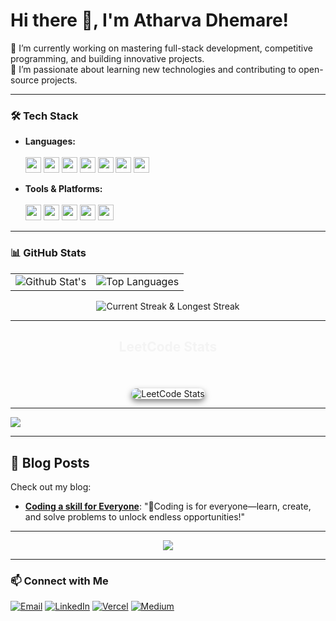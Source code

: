 # Hi there 👋, I'm Atharva Dhemare!

🔭 I’m currently working on mastering full-stack development, competitive programming, and building innovative projects. <br>
🌱 I’m passionate about learning new technologies and contributing to open-source projects.

---

### 🛠️ Tech Stack
- **Languages:**
  <br>  
  <img src="https://img.shields.io/badge/-HTML5-E34F26?logo=html5&logoColor=white" height="25"> 
  <img src="https://img.shields.io/badge/-CSS3-1572B6?logo=css3&logoColor=white" height="25"> 
  <img src="https://img.shields.io/badge/-JavaScript-F7DF1E?logo=javascript&logoColor=black" height="25"> 
  <img src="https://img.shields.io/badge/-Python-3776AB?logo=python&logoColor=white" height="25"> 
  <img src="https://img.shields.io/badge/-C++-00599C?logo=c%2B%2B&logoColor=white" height="25"> 
  <img src="https://img.shields.io/badge/-Java-007396?logo=java&logoColor=white" height="25">
  <img src="https://img.shields.io/badge/-MySQL-4479A1?logo=mysql&logoColor=white" height="25">

- **Tools & Platforms:**
  <br>  
  <img src="https://img.shields.io/badge/-Visual%20Studio%20Code-007ACC?logo=visual-studio-code&logoColor=white" height="25"> 
  <img src="https://img.shields.io/badge/-PyCharm-000000?logo=pycharm&logoColor=white" height="25">
  <img src="https://img.shields.io/badge/-MySQL%20Workbench-007396?logo=mysql&logoColor=white" height="25">
  <img src="https://img.shields.io/badge/-Git-F05032?logo=git&logoColor=white" height="25">
  <img src="https://img.shields.io/badge/-GitHub-181717?logo=github&logoColor=white" height="25">

---

### 📊 GitHub Stats

<table style="border: none;">
  <tr>
    <td style="border: none;">
      <img src="https://github-readme-stats.vercel.app/api?username=AtharvaD1407&show_icons=true&count_private=true&theme=dark&hide_border=false" alt="Github Stat's" />
    </td>
    <td style="border: none;">
      <img src="https://github-readme-stats.vercel.app/api/top-langs/?username=AtharvaD1407&theme=dark&hide_border=false&include_all_commits=true&count_private=true&layout=compact" alt="Top Languages" />
    </td>
  </tr>
</table>

<p align="center">
  <img src="https://github-readme-streak-stats.herokuapp.com/?user=AtharvaD1407&theme=dark&hide_border=false" alt="Current Streak & Longest Streak" />
</p>

---

<div align="center">
  <h2 style="color: #f4f4f4;">LeetCode Stats</h2>
  <br>
  <div>
    <img src="https://leetcard.jacoblin.cool/Atharva69?theme=dark&font=Karma&ext=activity" alt="LeetCode Stats" style="border-radius: 10px; margin-top: 20px; box-shadow: 0 4px 10px rgba(0, 0, 0, 0.5);" />
  </div>
</div>

---

<img src="https://github-profile-trophy.vercel.app/?username=AtharvaD1407&theme=radical&no-frame=false&no-bg=true&margin-w=4">

---

## 📝 Blog Posts
Check out my blog:
- **[Coding a skill for Everyone](https://medium.com/@Atharva_Dhemare/coding-a-skill-for-everyone-c4f19b2e2ed2)**: "🌟Coding is for everyone—learn, create, and solve problems to unlock endless opportunities!"

---

<p align="center" style="margin: 0;">
  <img src="https://quotes-github-readme.vercel.app/api?type=horizontal&theme=radical">
</p>

---

### 📫 Connect with Me
[![Email](https://img.shields.io/badge/-atharvadhemare@gmail.com-D14836?logo=gmail&logoColor=white)](mailto:atharvadhemare@gmail.com)
[![LinkedIn](https://img.shields.io/badge/-LinkedIn-0077B5?logo=linkedin&logoColor=white)](https://www.linkedin.com/in/atharva-dhemare/)
[![Vercel](https://img.shields.io/badge/Vercel-000000?style=flat&logo=vercel&logoColor=white)](https://vercel.com/atharvad1407)
[![Medium](https://img.shields.io/badge/-Medium-000000?logo=medium&logoColor=white)](https://medium.com/@Atharva-Dhemare)

